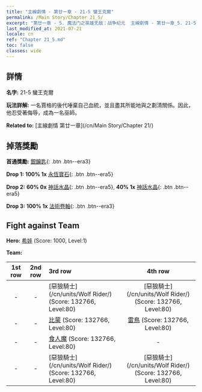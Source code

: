```yaml
---
title: "主線劇情 - 第廿一章 - 21-5 蠻王克爾"
permalink: /Main Story/Chapter 21_5/
excerpt: "第廿一章 - 5. 魔法门之英雄无敌：战争纪元  主線劇情 - 第廿一章_5. 21-5 蠻王克爾"
last_modified_at: 2021-07-21
locale: cn
ref: "Chapter 21_5.md"
toc: false
classes: wide
---
```


## 詳情

 **名字:** 21-5 蠻王克爾

 **玩法詳解:** 一名賈格的後代唾棄自己血統，並且盡其所能地與之劃清關係。因此，他忍受著侮辱，成為一名巫師。

 **Related to:** [主線劇情 第廿一章](/cn/Main Story/Chapter 21/)

## 掉落獎勵

 **首通獎勵:** [銀鑰匙](/cn/Items/con_693/){: .btn .btn--era3}

 **Drop 1:** **100% 1x** [永恆寶石](/cn/Items/mat_72/){: .btn .btn--era5}

 **Drop 2:** **60% 0x** [神話水晶](/cn/Items/mat_66/){: .btn .btn--era5}, **40% 1x** [神話水晶](/cn/Items/mat_66/){: .btn .btn--era5}

 **Drop 3:** **100% 1x** [法術卷軸](/cn/Items/con_694/){: .btn .btn--era3}


## Fight against Team
 **Hero:** [希娃](/cn/heroes/Shiva/) (Score: 1000, Level:1)

 **Team:**


  | 1st row | 2nd row | 3rd row | 4th row |
  |:----:|:----:|:----|:----:|
  | - | - | [惡狼騎士](/cn/units/Wolf Rider/) (Score: 132766, Level:80)  | [惡狼騎士](/cn/units/Wolf Rider/) (Score: 132766, Level:80)  |
  | - | - | [比蒙](/cn/units/Behemoth/) (Score: 132766, Level:80)  | [雷鳥](/cn/units/Roc/) (Score: 132766, Level:80)  |
  | - | - | [食人魔](/cn/units/Ogre/) (Score: 132766, Level:80)  | - |
  | - | - | [惡狼騎士](/cn/units/Wolf Rider/) (Score: 132766, Level:80)  | [惡狼騎士](/cn/units/Wolf Rider/) (Score: 132766, Level:80)  |


